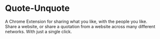 # Quote-Unquote
A Chrome Extension for sharing what you like, with the people you like. Share a website, or share a quotation from a website across many different networks. With just a single click.
